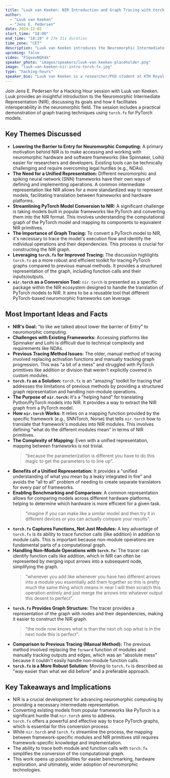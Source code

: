 ```yaml
---
title: "Luuk van Keeken: NIR Introduction and Graph Tracing with torch.fx"
author:
  - "Luuk van Keeken"
  - "Jens E. Pedersen"
date: 2024-12-02
start_time: "18:00"
end_time: "18:28" # 27m 31s duration
time_zone: "CET"
description: "Luuk van Keeken introduces the Neuromorphic Intermediate Representation (NIR) and demonstrates graph tracing using torch.fx."
upcoming: false
video: "FIqxexNQX4k"
speaker_photo: "images/speakers/luuk-van-keeken-placeholder.png"
image: "luuk-van-keeken-nir-intro-torch-fx.jpg"
type: "hacking-hours"
speaker_bio: "Luuk van Keeken is a researcher/PhD student at KTH Royal Institute of Technology, focusing on neuromorphic computing, specifically related to the Neuromorphic Intermediate Representation (NIR) and its applications with frameworks like PyTorch."
---
```


Join Jens E. Pedersen for a Hacking Hour session with Luuk van Keeken. Luuk provides an insightful introduction to the Neuromorphic Intermediate Representation (NIR), discussing its goals and how it facilitates interoperability in the neuromorphic field. The session includes a practical demonstration of graph tracing techniques using `torch.fx` for PyTorch models.

## Key Themes Discussed

*   **Lowering the Barrier to Entry for Neuromorphic Computing:** A primary motivation behind NIR is to make accessing and working with neuromorphic hardware and software frameworks (like Spinnaker, Loihi) easier for researchers and developers. Existing tools can be technically challenging and require overcoming legal hurdles (e.g., NDAs).
*   **The Need for a Unified Representation:** Different neuromorphic and spiking neural network (SNN) frameworks have their own ways of defining and implementing operations. A common intermediate representation like NIR allows for a more standardized way to represent models, facilitating translation between frameworks and hardware platforms.
*   **Streamlining PyTorch Model Conversion to NIR:** A significant challenge is taking models built in popular frameworks like PyTorch and converting them into the NIR format. This involves understanding the computational graph of the PyTorch model and mapping its components to equivalent NIR primitives.
*   **The Importance of Graph Tracing:** To convert a PyTorch model to NIR, it's necessary to trace the model's execution flow and identify the individual operations and their dependencies. This process is crucial for constructing the NIR graph.
*   **Leveraging `torch.fx` for Improved Tracing:** The discussion highlights `torch.fx` as a more robust and efficient toolkit for tracing PyTorch graphs compared to previous manual methods. It provides a structured representation of the graph, including function calls and their inputs/outputs.
*   **`nir.torch` as a Conversion Tool:** `nir.torch` is presented as a specific package within the NIR ecosystem designed to handle the translation of PyTorch models to NIR. It aims to be a reusable tool that different PyTorch-based neuromorphic frameworks can leverage.

## Most Important Ideas and Facts

*   **NIR's Goal:** "to like we talked about lower the barrier of Entry" to neuromorphic computing.
*   **Challenges with Existing Frameworks:** Accessing platforms like Spinnaker and Loihi is difficult due to technical complexity and requirements like NDAs.
*   **Previous Tracing Method Issues:** The older, manual method of tracing involved replacing activation functions and manually tracking graph progression. This was "a bit of a mess" and struggled with PyTorch primitives like addition or division that weren't explicitly covered in custom modules.
*   **`torch.fx` as a Solution:** `torch.fx` is an "amazing" toolkit for tracing that addresses the limitations of previous methods by providing a structured graph representation and handling non-module operations.
*   **The Purpose of `nir.torch`:** It's a "helping hand" for translating Python/PyTorch models into NIR. It provides a way to extract the NIR graph from a PyTorch model.
*   **How `nir.torch` Works:** It relies on a mapping function provided by the specific framework (e.g., SNNTorch, Norse) that tells `nir.torch` how to translate that framework's modules into NIR modules. This involves defining "what do the different modules mean" in terms of NIR primitives.
*   **The Complexity of Mapping:** Even with a unified representation, mapping between frameworks is not trivial.
    > "because the parameterization is different you have to do this magic to get the parameters to to line up".
*   **Benefits of a Unified Representation:** It provides a "unified understanding of what you mean by a leaky integrated in fire" and avoids the "all to all" problem of needing to create separate translators for every pair of frameworks.
*   **Enabling Benchmarking and Comparison:** A common representation allows for comparing models across different hardware platforms, helping to determine which hardware is more efficient for a given task.
    > "imagine if you can make like a similar model and then try it in different devices or you can actually compare your results".
*   **`torch.fx` Captures Functions, Not Just Modules:** A key advantage of `torch.fx` is its ability to trace function calls (like addition) in addition to module calls. This is important because non-module operations are fundamental parts of a computational graph.
*   **Handling Non-Module Operations with `torch.fx`:** The tracer can identify function calls like addition, which in NIR can often be represented by merging input arrows into a subsequent node, simplifying the graph.
    > "whenever you add like whenever you have two different arrows into a module you essentially add them together so this is pretty much the same thing which means in near I will then scratch this operation entirely and just merge the arrows into whatever output this desent to perfect".
*   **`torch.fx` Provides Graph Structure:** The tracer provides a representation of the graph with nodes and their dependencies, making it easier to construct the NIR graph.
    > "the node now knows what is than the next oh oop what is in the next node this is perfect".
*   **Comparison to Previous Tracing (Manual Method):** The previous method involved replacing the `forward` function of modules and manually tracking outputs and edges, which was an "absolute mess" because it couldn't easily handle non-module function calls.
*   **`torch.fx` is a More Robust Solution:** Moving to `torch.fx` is described as "way easier than what we did before" and a preferable approach.

## Key Takeaways and Implications

*   NIR is a crucial development for advancing neuromorphic computing by providing a necessary intermediate representation.
*   Converting existing models from popular frameworks like PyTorch is a significant hurdle that `nir.torch` aims to address.
*   `torch.fx` offers a powerful and effective way to trace PyTorch graphs, which is essential for this conversion process.
*   While `nir.torch` and `torch.fx` streamline the process, the mapping between framework-specific modules and NIR primitives still requires framework-specific knowledge and implementation.
*   The ability to trace both module and function calls with `torch.fx` simplifies the conversion of the computational graph.
*   This work opens up possibilities for easier benchmarking, hardware exploration, and ultimately, wider adoption of neuromorphic technologies.
